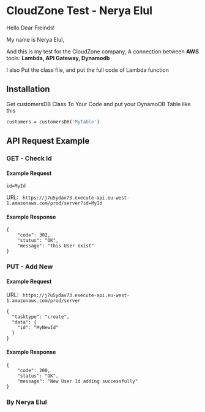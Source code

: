 # CloudZone Test - Nerya Elul 

Hello Dear Freinds!

My name is Nerya Elul, 

And this is my test for the CloudZone company, 
A connection between **AWS** tools: **Lambda, API Gateway, Dynamodb**

I also Put the class file, and put the full code of Lambda function

## Installation

Get customersDB Class To Your Code and put your DynamoDB Table like this

```bash
customers = customersDB('MyTable')
```

## API Request Example
### GET - Check Id
#### Example Request
```
id=MyId
```

URL: ```
https://j7u5ydav73.execute-api.eu-west-1.amazonaws.com/prod/server?id=MyId```
#### Example Response
```
{
    "code": 302,
    "status": "OK",
    "message": "This User exist"
}
```

### PUT - Add New
#### Example Request
URL: ```
https://j7u5ydav73.execute-api.eu-west-1.amazonaws.com/prod/server```


```
{
  "tasktype": "create",
  "data": {
    "id": "MyNewId"
  }
}
```
#### Example Response
```
{
    "code": 200,
    "status": "OK",
    "message": "New User Id adding successfully"
}
```

### By Nerya Elul

